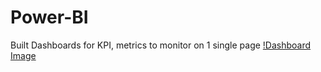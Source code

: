 # Power-BI
Built Dashboards for KPI, metrics to monitor on 1 single page 
[!Dashboard Image](https://github.com/Akgoforgit/Power-BI/blob/c6f79ecde478db70256d19a06557f883e6eef348/DD.png)
